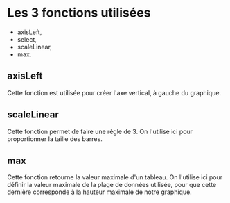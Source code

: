 # Les 3 fonctions utilisées

- axisLeft,
- select,
- scaleLinear,
- max.

## axisLeft

Cette fonction est utilisée pour créer l'axe vertical, à gauche du graphique.

## scaleLinear

Cette fonction permet de faire une règle de 3. On l'utilise ici pour proportionner la taille des barres.

## max

Cette fonction retourne la valeur maximale d'un tableau. On l'utilise ici pour définir la valeur maximale de la plage de données utilisée, pour que cette dernière corresponde à la hauteur maximale de notre graphique.

